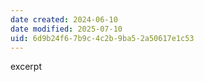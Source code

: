 ```yaml
---
date created: 2024-06-10
date modified: 2025-07-10
uid: 6d9b24f6-7b9c-4c2b-9ba5-2a50617e1c53
---
```


excerpt

<!-- more -->
